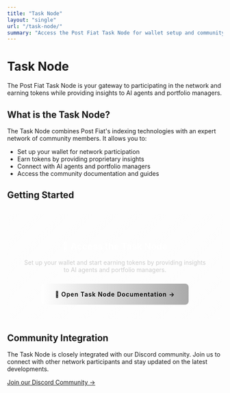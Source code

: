 ```yaml
---
title: "Task Node"
layout: "single"
url: "/task-node/"
summary: "Access the Post Fiat Task Node for wallet setup and community participation"
---
```


# Task Node

The Post Fiat Task Node is your gateway to participating in the network and earning tokens while providing insights to AI agents and portfolio managers.

## What is the Task Node?

The Task Node combines Post Fiat's indexing technologies with an expert network of community members. It allows you to:

- Set up your wallet for network participation
- Earn tokens by providing proprietary insights
- Connect with AI agents and portfolio managers
- Access the community documentation and guides

## Getting Started

<div style="background: linear-gradient(135deg, rgba(255,255,255,0.1), rgba(255,255,255,0.05)); border: 1px solid rgba(255,255,255,0.2); border-radius: 12px; padding: 32px; margin: 32px 0; text-align: center;">
  <h2 style="margin-bottom: 16px; color: #fff;">🚀 Access the Task Node</h2>
  <p style="margin-bottom: 24px; color: #ccc;">Set up your wallet and start earning tokens by providing insights to AI agents and portfolio managers.</p>
  <a href="https://docs.postfiat.org/Discord-Wallet-Guide-170573318648807a8cd0d4f5022d1a08" 
     style="display: inline-block; background: linear-gradient(90deg, #fff, #aaa); color: #000; padding: 16px 32px; border-radius: 8px; text-decoration: none; font-weight: 600; letter-spacing: 1px; transition: all 0.3s; box-shadow: 0 4px 15px rgba(255,255,255,0.2);">
    📖 Open Task Node Documentation →
  </a>
</div>

## Community Integration

The Task Node is closely integrated with our Discord community. Join us to connect with other network participants and stay updated on the latest developments.

[Join our Discord Community →](/community/) 